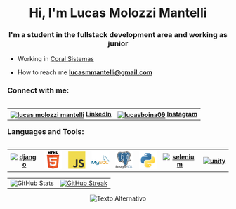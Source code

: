 <h1 align="center">Hi, I'm Lucas Molozzi Mantelli</h1>
<h3 align="center">I'm a student in the fullstack development area and working as junior</h3>

- Working in [Coral Sistemas](https://coralsistemas.com/)

- How to reach me **lucasmmantelli@gmail.com**

<h3 align="left">Connect with me:</h3>
<table align="left">
  <tr >
    <th>
      <a href="https://linkedin.com/in/lucas-molozzi-mantelli-ab00b5271" target="blank"><img align="center" src="https://raw.githubusercontent.com/rahuldkjain/github-profile-readme-generator/master/src/images/icons/Social/linked-in-alt.svg" alt="lucas molozzi mantelli" height="30" width="40" /></a>
      <a href="https://www.jfmartinz.dev/" />  LinkedIn  
    </th> 
    <th>
  <a href="https://instagram.com/lucasboina09" target="blank"><img align="center" src="https://raw.githubusercontent.com/rahuldkjain/github-profile-readme-generator/master/src/images/icons/Social/instagram.svg" alt="lucasboina09" height="30" width="40" /></a>
  <a href="https://www.linkedin.com/in/jfmartinz/" />   Instagram
    </th> 

  </tr>
  
</table>
<br>
<br>
<h3 align="left">Languages and Tools:</h3>
<table align="left">
  <tr >
    <th>
       <a href="https://www.djangoproject.com/" target="_blank" rel="noreferrer"> <img src="https://cdn.worldvectorlogo.com/logos/django.svg" alt="django" width="40" height="40"/> </a> 
    </th>
     <th>
      <a href="https://www.w3.org/html/" target="_blank" rel="noreferrer"> <img src="https://raw.githubusercontent.com/devicons/devicon/master/icons/html5/html5-original-wordmark.svg" alt="html5" width="40" height="40"/> </a>
    </th>
     <th>
        <a href="https://developer.mozilla.org/en-US/docs/Web/JavaScript" target="_blank" rel="noreferrer"> <img src="https://raw.githubusercontent.com/devicons/devicon/master/icons/javascript/javascript-original.svg" alt="javascript" width="40" height="40"/> </a> 
    </th>
     <th>
       <a href="https://www.mysql.com/" target="_blank" rel="noreferrer"> <img src="https://raw.githubusercontent.com/devicons/devicon/master/icons/mysql/mysql-original-wordmark.svg" alt="mysql" width="40" height="40"/> </a> 
    </th>
     <th>
       <a href="https://www.postgresql.org" target="_blank" rel="noreferrer"> <img src="https://raw.githubusercontent.com/devicons/devicon/master/icons/postgresql/postgresql-original-wordmark.svg" alt="postgresql" width="40" height="40"/> </a> 
    </th>
     <th>
      <a href="https://www.python.org" target="_blank" rel="noreferrer"> <img src="https://raw.githubusercontent.com/devicons/devicon/master/icons/python/python-original.svg" alt="python" width="40" height="40"/> </a> 
    </th>
       <th>
      <a href="https://www.selenium.dev" target="_blank" rel="noreferrer"> <img src="https://raw.githubusercontent.com/detain/svg-logos/780f25886640cef088af994181646db2f6b1a3f8/svg/selenium-logo.svg" alt="selenium" width="40" height="40"/> </a> 
    </th>
      <th>
     <a href="https://unity.com/" target="_blank" rel="noreferrer"> <img src="https://www.vectorlogo.zone/logos/unity3d/unity3d-icon.svg" alt="unity" width="40" height="40"/> </a> 
    </th>
  </tr>
</table>
<table>
<tr>
  <td>
    <img src="https://github-readme-stats.vercel.app/api?username=lucasboina&show_icons=true&theme=tokyonight&hide_border=true&include_all_commits=false&count_private=false" alt="GitHub Stats" title="Github Stats"/>  

  </td>
  <td>
     <a href="https://git.io/streak-stats"><img src="https://github-readme-streak-stats.herokuapp.com?user=lucasboina&theme=tokyonight&locale=pt_BR" alt="GitHub Streak" /></a>
  </td>
</tr>
</table>
<div align="center">
  <img src="https://github.com/Lucasboina/Lucasboina/blob/output/github-contribution-grid-snake2.svg" alt="Texto Alternativo">
</div>

